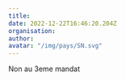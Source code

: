 ```yaml
---
title: 
date: 2022-12-22T16:46:20.204Z
organisation: 
author: 
avatar: "/img/pays/SN.svg"
---
```


Non au 3eme mandat 